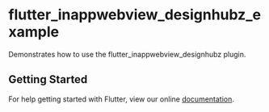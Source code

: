 # flutter_inappwebview_designhubz_example

Demonstrates how to use the flutter_inappwebview_designhubz plugin.

## Getting Started

For help getting started with Flutter, view our online
[documentation](https://flutter.io/).
